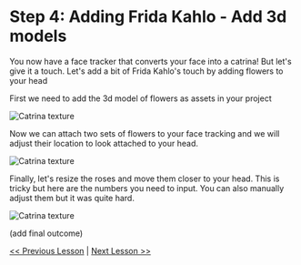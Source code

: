 # Step 4: Adding Frida Kahlo - Add 3d models

You now have a face tracker that converts your face into a catrina! But let's give it a touch. Let's add a bit of Frida Kahlo's touch by adding flowers to your head

First we need to add the 3d model of flowers as assets in your project

![Catrina texture](resources/img/load-rose-3d-model.gif)

Now we can attach two sets of flowers to your face tracking and we will adjust their location to look attached to your head.

![Catrina texture](resources/img/attach-roses.gif)

Finally, let's resize the roses and move them closer to your head. This is tricky but here are the numbers you need to input.  You can also manually adjust them but it was quite hard.

![Catrina texture](resources/img/fix-roses-location.gif)

(add final outcome)

[<< Previous Lesson](lesson.4.md) | [Next Lesson >>](lesson.6.md)
